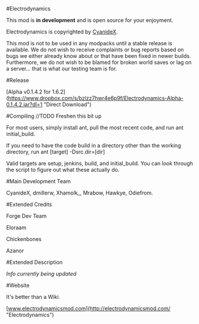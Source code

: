 #Electrodynamics

This mod is **in development** and is open source for your enjoyment.

Electrodynamics is copyrighted by [CyanideX](https://github.com/CyanideX "CyanideX GitHub profile").

This mod is not to be used in any modpacks until a stable release is available. We do not wish to receive complaints or bug reports based on bugs we either already know about or that have been fixed in newer builds. Furthermore, we do not wish to be blamed for broken world saves or lag on a server... that is what our testing team is for.

#Release

[Alpha v0.1.4.2 for 1.6.2] (https://www.dropbox.com/s/bzlzz7hwr4e6p9f/Electrodynamics-Alpha-0.1.4.2.jar?dl=1 "Direct Download")

#Compiling
//TODO Freshen this bit up

For most users, simply install ant, pull the most recent code, and run ant initial_build.

If you need to have the code build in a directory other than the working directory, run ant [target] -Dsrc.dir=[dir]

Valid targets are setup, jenkins, build, and initial_build. You can look through the script to figure out what these actually do.

#Main Development Team

CyanideX, dmillerw, Xhamolk_, Mrabow, Hawkye, Odiefrom.

#Extended Credits

Forge Dev Team

Eloraam

Chickenbones

Azanor

#Extended Description

*Info currently being updated*

#Website

It's better than a Wiki.

[www.electrodynamicsmod.com](http://electrodynamicsmod.com/ "Electrodynamics")

